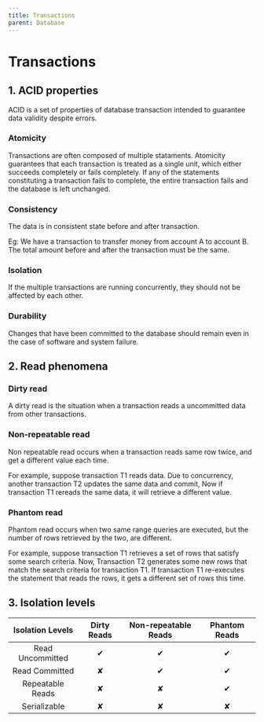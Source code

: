 ```yaml
---
title: Transactions
parent: Database
---
```


# Transactions

## 1. ACID properties

ACID is a set of properties of database transaction intended to guarantee data validity despite errors.

### Atomicity

Transactions are often composed of multiple stataments. Atomicity guarantees that each transaction is treated as a single unit, which either succeeds completely or fails completely. If any of the statements constituting a transaction fails to complete, the entire transaction fails and the database is left unchanged.

### Consistency

The data is in consistent state before and after transaction.

Eg: We have a transaction to transfer money from account A to account B. The total amount before and after the transaction must be the same.

### Isolation

If the multiple transactions are running concurrently, they should not be affected by each other.

### Durability

Changes that have been committed to the database should remain even in the case of software and system failure.

## 2. Read phenomena

### Dirty read

A dirty read is the situation when a transaction reads a uncommitted data from other transactions.

### Non-repeatable read

Non repeatable read occurs when a transaction reads same row twice, and get a different value each time.

For example, suppose transaction T1 reads data. Due to concurrency, another transaction T2 updates the same data and commit, Now if transaction T1 rereads the same data, it will retrieve a different value.

### Phantom read

Phantom read occurs when two same range queries are executed, but the number of rows retrieved by the two, are different.

For example, suppose transaction T1 retrieves a set of rows that satisfy some search criteria. Now, Transaction T2 generates some new rows that match the search criteria for transaction T1. If transaction T1 re-executes the statement that reads the rows, it gets a different set of rows this time.

## 3. Isolation levels

| Isolation Levels | Dirty Reads | Non-repeatable Reads | Phantom Reads |
| :--------------: | :---------: | :------------------: | :-----------: |
| Read Uncommitted |      ✔      |          ✔           |       ✔       |
|  Read Committed  |      ✘      |          ✔           |       ✔       |
| Repeatable Reads |      ✘      |          ✘           |       ✔       |
|   Serializable   |      ✘      |          ✘           |       ✘       |
